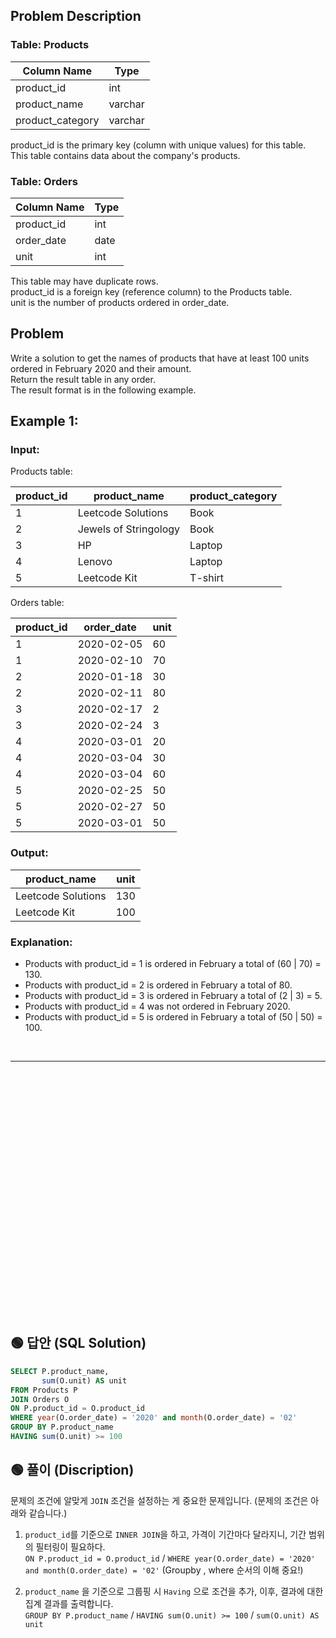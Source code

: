 ## Problem Description

### Table: Products

| Column Name      | Type    |
|------------------|---------|
| product_id       | int     |
| product_name     | varchar |
| product_category | varchar |

product_id is the primary key (column with unique values) for this table.  
This table contains data about the company's products.  
 

### Table: Orders


| Column Name   | Type    |
|---------------|---------|
| product_id    | int     |
| order_date    | date    |
| unit          | int     |

This table may have duplicate rows.  
product_id is a foreign key (reference column) to the Products table.  
unit is the number of products ordered in order_date.  
 
## Problem

Write a solution to get the names of products that have at least 100 units ordered in February 2020 and their amount.  
Return the result table in any order.  
The result format is in the following example.  

 
## Example 1:

### Input: 

Products table:


| product_id  | product_name          | product_category |
|-------------|-----------------------|------------------|
| 1           | Leetcode Solutions    | Book             |
| 2           | Jewels of Stringology | Book             |
| 3           | HP                    | Laptop           |
| 4           | Lenovo                | Laptop           |
| 5           | Leetcode Kit          | T-shirt          |


Orders table:

| product_id   | order_date   | unit     |
|--------------|--------------|----------|
| 1            | 2020-02-05   | 60       |
| 1            | 2020-02-10   | 70       |
| 2            | 2020-01-18   | 30       |
| 2            | 2020-02-11   | 80       |
| 3            | 2020-02-17   | 2        |
| 3            | 2020-02-24   | 3        |
| 4            | 2020-03-01   | 20       |
| 4            | 2020-03-04   | 30       |
| 4            | 2020-03-04   | 60       |
| 5            | 2020-02-25   | 50       |
| 5            | 2020-02-27   | 50       |
| 5            | 2020-03-01   | 50       |

### Output: 

| product_name       | unit    |
|--------------------|---------|
| Leetcode Solutions | 130     |
| Leetcode Kit       | 100     |


### Explanation: 

* Products with product_id = 1 is ordered in February a total of (60 | 70) = 130.  
* Products with product_id = 2 is ordered in February a total of 80.  
* Products with product_id = 3 is ordered in February a total of (2 | 3) = 5.  
* Products with product_id = 4 was not ordered in February 2020.  
* Products with product_id = 5 is ordered in February a total of (50 | 50) = 100.  


<br/>

---

<br/>
<br/>
<br/>
<br/>
<br/>
<br/>
<br/>
<br/>
<br/>
<br/>
<br/>
<br/>
<br/>
<br/>
<br/>
<br/>
<br/>
<br/>
<br/>
<br/>
<br/>
<br/>
<br/>

## 🟢 답안 (SQL Solution)

```sql
SELECT P.product_name, 
       sum(O.unit) AS unit
FROM Products P
JOIN Orders O
ON P.product_id = O.product_id
WHERE year(O.order_date) = '2020' and month(O.order_date) = '02' 
GROUP BY P.product_name
HAVING sum(O.unit) >= 100
```

## 🟢 풀이 (Discription)
문제의 조건에 알맞게 `JOIN` 조건을 설정하는 게 중요한 문제입니다. (문제의 조건은 아래와 같습니다.)  

1. `product_id`를 기준으로 `INNER JOIN`을 하고, 가격이 기간마다 달라지니, 기간 범위의 필터링이 필요하다.  
`ON P.product_id = O.product_id` / `WHERE year(O.order_date) = '2020' and month(O.order_date) = '02'` (Groupby , where 순서의 이해 중요!)

2. `product_name` 을 기준으로 그룹핑 시 `Having` 으로 조건을 추가, 이후, 결과에 대한 집계 결과를 출력합니다.   
`GROUP BY P.product_name` / `HAVING sum(O.unit) >= 100` / `sum(O.unit) AS unit`
